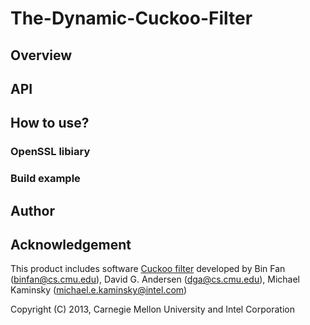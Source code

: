 # The-Dynamic-Cuckoo-Filter

## Overview

## API

## How to use?
### OpenSSL libiary
### Build example

## Author

## Acknowledgement

This product includes software [Cuckoo filter](https://github.com/efficient/cuckoofilter) developed by Bin Fan (binfan@cs.cmu.edu), David G. Andersen (dga@cs.cmu.edu), Michael Kaminsky (michael.e.kaminsky@intel.com)

Copyright (C) 2013, Carnegie Mellon University and Intel Corporation
